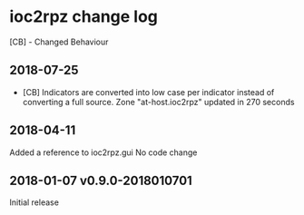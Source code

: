 # ioc2rpz change log
[CB] - Changed Behaviour


## 2018-07-25
- [CB] Indicators are converted into low case per indicator instead of converting a full source.
Zone "at-host.ioc2rpz" updated in 270 seconds

## 2018-04-11
Added a reference to ioc2rpz.gui
No code change

## 2018-01-07 v0.9.0-2018010701
Initial release